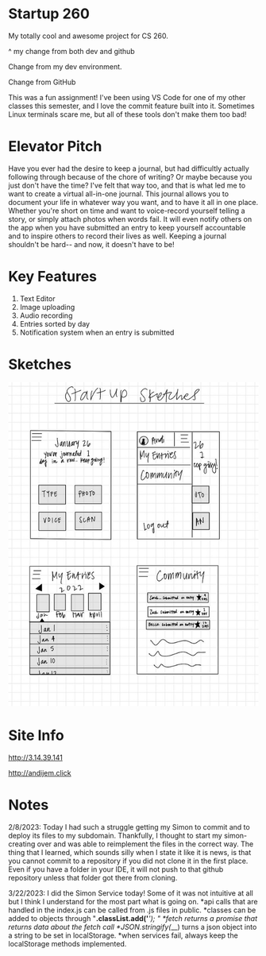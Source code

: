 # Startup 260
My totally cool and awesome project for CS 260.

^ my change from both dev and github

Change from my dev environment.

Change from GitHub


This was a fun assignment! I've been using VS Code for one of my other classes this semester, and I love the commit feature built into it. Sometimes Linux terminals scare me, but all of these tools don't make them too bad!


# Elevator Pitch

Have you ever had the desire to keep a journal, but had difficultly actually following through because of the chore of writing? Or maybe because you just don't have the time? I've felt that way too, and that is what led me to want to create a virtual all-in-one journal. This journal allows you to document your life in whatever way you want, and to have it all in one place. Whether you're short on time and want to voice-record yourself telling a story, or simply attach photos when words fail. It will even notify others on the app when you have submitted an entry to keep yourself accountable and to inspire others to record their lives as well. Keeping a journal shouldn't be hard-- and now, it doesn't have to be!

# Key Features 
1. Text Editor
2. Image uploading
3. Audio recording 
4. Entries sorted by day
5. Notification system when an entry is submitted

# Sketches
![Startup SKetches](startupsketches.jpg)

# Site Info
http://3.14.39.141

http://andijem.click

# Notes

2/8/2023: Today I had such a struggle getting my Simon to commit and to deploy its files to my subdomain. Thankfully, I thought to start my simon-creating over and was able to reimplement the files in the correct way. The thing that I learned, which sounds silly when I state it like it is news, is that you cannot commit to a repository if you did not clone it in the first place. Even if you have a folder in your IDE, it will not push to that github repository unless that folder got there from cloning. 

3/22/2023: I did the Simon Service today! Some of it was not intuitive at all but I think I understand for the most part what is going on. 
*api calls that are handled in the index.js can be called from .js files in public. 
*classes can be added to objects through "__.classList.add('___'); "
*fetch returns a promise that returns data about the fetch call
*JSON.stringify(___) turns a json object into a string to be set in localStorage. 
*when services fail, always keep the localStorage methods implemented.